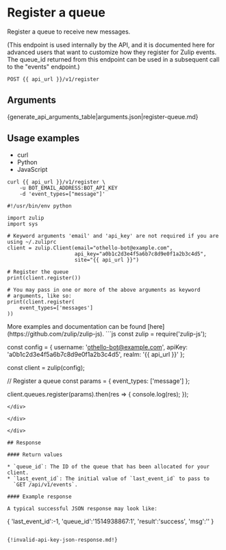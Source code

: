 # Register a queue

Register a queue to receive new messages.

(This endpoint is used internally by the API, and it is
documented here for advanced users that want to customize
how they register for Zulip events.  The queue_id returned
from this endpoint can be used in a subsequent call to the
"events" endpoint.)

`POST {{ api_url }}/v1/register`

## Arguments

{generate_api_arguments_table|arguments.json|register-queue.md}

## Usage examples
<div class="code-section" markdown="1">
<ul class="nav">
<li data-language="curl">curl</li>
<li data-language="python">Python</li>
<li data-language="javascript">JavaScript</li>
</ul>
<div class="blocks">

<div data-language="curl" markdown="1">

```
curl {{ api_url }}/v1/register \
    -u BOT_EMAIL_ADDRESS:BOT_API_KEY
    -d 'event_types=["message"]'
```

</div>

<div data-language="python" markdown="1">

```
#!/usr/bin/env python

import zulip
import sys

# Keyword arguments 'email' and 'api_key' are not required if you are using ~/.zuliprc
client = zulip.Client(email="othello-bot@example.com",
                      api_key="a0b1c2d3e4f5a6b7c8d9e0f1a2b3c4d5",
                      site="{{ api_url }}")

# Register the queue
print(client.register())

# You may pass in one or more of the above arguments as keyword
# arguments, like so:
print(client.register(
    event_types=['messages']
))
```

</div>

<div data-language="javascript" markdown="1">
More examples and documentation can be found [here](https://github.com/zulip/zulip-js).
```js
const zulip = require('zulip-js');

const config = {
  username: 'othello-bot@example.com',
  apiKey: 'a0b1c2d3e4f5a6b7c8d9e0f1a2b3c4d5',
  realm: '{{ api_url }}'
};

const client = zulip(config);

// Register a queue
const params = {
    event_types: ['message']
};

client.queues.register(params).then(res => {
    console.log(res);
});

```
</div>

</div>

</div>

## Response

#### Return values

* `queue_id`: The ID of the queue that has been allocated for your client.
* `last_event_id`: The initial value of `last_event_id` to pass to
  `GET /api/v1/events`.

#### Example response

A typical successful JSON response may look like:

```
{
    'last_event_id':-1,
    'queue_id':'1514938867:1',
    'result':'success',
    'msg':''
}
```

{!invalid-api-key-json-response.md!}
